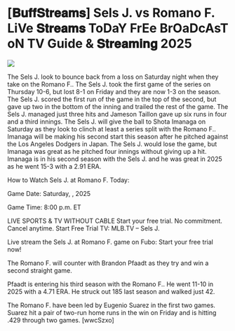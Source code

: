 # [𝐁𝐮𝐟𝐟𝐒𝐭𝐫𝐞𝐚𝐦𝐬] Sels J. vs Romano F. LiVe 𝐒𝐭𝐫𝐞𝐚𝐦𝐬 ToDaY FrEe BrOaDcAsT oN TV Guide & 𝐒𝐭𝐫𝐞𝐚𝐦𝐢𝐧𝐠  2025  
  
  
[![](https://i.imgur.com/qSNzIqt.png)](https://movie.rssnews.media/PyZirzKo.php)  
  
The Sels J. look to bounce back from a loss on Saturday night when they take on the Romano F.. The Sels J. took the first game of the series on Thursday 10-6, but lost 8-1 on Friday and they are now 1-3 on the season. The Sels J. scored the first run of the game in the top of the second, but gave up two in the bottom of the inning and trailed the rest of the game. The Sels J. managed just three hits and Jameson Taillon gave up six runs in four and a third innings. The Sels J. will give the ball to Shota Imanaga on Saturday as they look to clinch at least a series split with the Romano F.. Imanaga will be making his second start this season after he pitched against the Los Angeles Dodgers in Japan. The Sels J. would lose the game, but Imanaga was great as he pitched four innings without giving up a hit. Imanaga is in his second season with the Sels J. and he was great in 2025 as he went 15-3 with a 2.91 ERA.

How to Watch Sels J. at Romano F. Today:

Game Date: Saturday, , 2025

Game Time: 8:00 p.m. ET

LIVE SPORTS & TV WITHOUT CABLE
Start your free trial. No commitment. Cancel anytime.
Start Free Trial
TV: MLB.TV – Sels J.

Live stream the Sels J. at Romano F. game on Fubo: Start your free trial now!

The Romano F. will counter with Brandon Pfaadt as they try and win a second straight game.

Pfaadt is entering his third season with the Romano F.. He went 11-10 in 2025 with a 4.71 ERA. He struck out 185 last season and walked just 42.

The Romano F. have been led by Eugenio Suarez in the first two games. Suarez hit a pair of two-run home runs in the win on Friday and is hitting .429 through two games. [wwcSzxo]